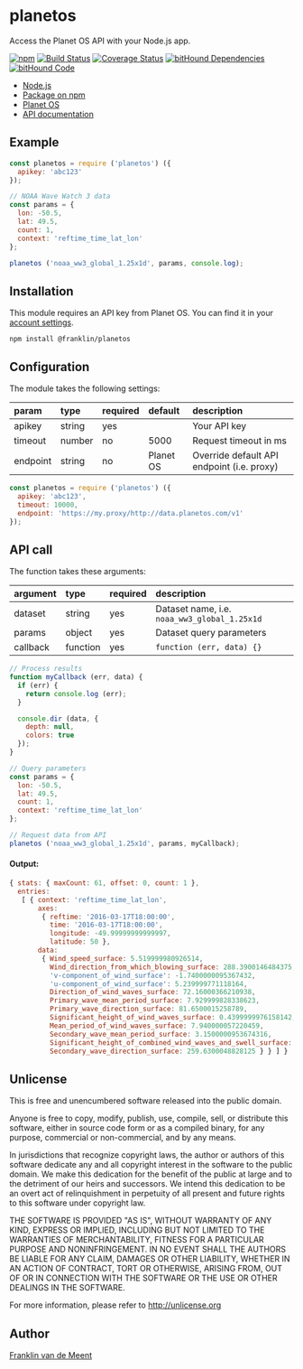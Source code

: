 planetos
========

Access the Planet OS API with your Node.js app.

[![npm](https://img.shields.io/npm/v/planetos.svg?maxAge=3600)](https://github.com/fvdm/nodejs-planetos/blob/master/CHANGELOG.md)
[![Build Status](https://travis-ci.org/fvdm/nodejs-planetos.svg?branch=master)](https://travis-ci.org/fvdm/nodejs-planetos)
[![Coverage Status](https://coveralls.io/repos/github/fvdm/nodejs-planetos/badge.svg?branch=master)](https://coveralls.io/github/fvdm/nodejs-planetos?branch=master)
[![bitHound Dependencies](https://www.bithound.io/github/fvdm/nodejs-planetos/badges/dependencies.svg)](https://www.bithound.io/github/fvdm/nodejs-planetos/develop/dependencies/npm)
[![bitHound Code](https://www.bithound.io/github/fvdm/nodejs-planetos/badges/code.svg)](https://www.bithound.io/github/fvdm/nodejs-planetos)


* [Node.js](https://nodejs.org)
* [Package on npm](https://www.npmjs.com/package/planetos)
* [Planet OS](https://planetos.com)
* [API documentation](http://data.planetos.com/guide/)


Example
-------

```js
const planetos = require ('planetos') ({
  apikey: 'abc123'
});

// NOAA Wave Watch 3 data
const params = {
  lon: -50.5,
  lat: 49.5,
  count: 1,
  context: 'reftime_time_lat_lon'
};

planetos ('noaa_ww3_global_1.25x1d', params, console.log);
```


Installation
------------

This module requires an API key from Planet OS.
You can find it in your [account settings](http://data.planetos.com/account/settings/).

`npm install @franklin/planetos`


Configuration
-------------

The module takes the following settings:


param    | type   | required | default   | description
:--------|:-------|:---------|:----------|:---------------------
apikey   | string | yes      |           | Your API key
timeout  | number | no       | 5000      | Request timeout in ms
endpoint | string | no       | Planet OS | Override default API endpoint (i.e. proxy)


```js
const planetos = require ('planetos') ({
  apikey: 'abc123',
  timeout: 10000,
  endpoint: 'https://my.proxy/http://data.planetos.com/v1'
});
```


API call
--------

The function takes these arguments:


argument | type     | required | description
:--------|:---------|:---------|:-------------------------
dataset  | string   | yes      | Dataset name, i.e. `noaa_ww3_global_1.25x1d`
params   | object   | yes      | Dataset query parameters
callback | function | yes      | `function (err, data) {}`


```js
// Process results
function myCallback (err, data) {
  if (err) {
    return console.log (err);
  }

  console.dir (data, {
    depth: null,
    colors: true
  });
}

// Query parameters
const params = {
  lon: -50.5,
  lat: 49.5,
  count: 1,
  context: 'reftime_time_lat_lon'
};

// Request data from API
planetos ('noaa_ww3_global_1.25x1d', params, myCallback);
```


#### Output:

```js
{ stats: { maxCount: 61, offset: 0, count: 1 },
  entries: 
   [ { context: 'reftime_time_lat_lon',
       axes: 
        { reftime: '2016-03-17T18:00:00',
          time: '2016-03-17T18:00:00',
          longitude: -49.99999999999997,
          latitude: 50 },
       data: 
        { Wind_speed_surface: 5.519999980926514,
          Wind_direction_from_which_blowing_surface: 288.3900146484375,
          'v-component_of_wind_surface': -1.7400000095367432,
          'u-component_of_wind_surface': 5.239999771118164,
          Direction_of_wind_waves_surface: 72.16000366210938,
          Primary_wave_mean_period_surface: 7.929999828338623,
          Primary_wave_direction_surface: 81.6500015258789,
          Significant_height_of_wind_waves_surface: 0.4399999976158142,
          Mean_period_of_wind_waves_surface: 7.940000057220459,
          Secondary_wave_mean_period_surface: 3.1500000953674316,
          Significant_height_of_combined_wind_waves_and_swell_surface: 0.9700000286102295,
          Secondary_wave_direction_surface: 259.6300048828125 } } ] }
```


Unlicense
---------

This is free and unencumbered software released into the public domain.

Anyone is free to copy, modify, publish, use, compile, sell, or
distribute this software, either in source code form or as a compiled
binary, for any purpose, commercial or non-commercial, and by any
means.

In jurisdictions that recognize copyright laws, the author or authors
of this software dedicate any and all copyright interest in the
software to the public domain. We make this dedication for the benefit
of the public at large and to the detriment of our heirs and
successors. We intend this dedication to be an overt act of
relinquishment in perpetuity of all present and future rights to this
software under copyright law.

THE SOFTWARE IS PROVIDED "AS IS", WITHOUT WARRANTY OF ANY KIND,
EXPRESS OR IMPLIED, INCLUDING BUT NOT LIMITED TO THE WARRANTIES OF
MERCHANTABILITY, FITNESS FOR A PARTICULAR PURPOSE AND NONINFRINGEMENT.
IN NO EVENT SHALL THE AUTHORS BE LIABLE FOR ANY CLAIM, DAMAGES OR
OTHER LIABILITY, WHETHER IN AN ACTION OF CONTRACT, TORT OR OTHERWISE,
ARISING FROM, OUT OF OR IN CONNECTION WITH THE SOFTWARE OR THE USE OR
OTHER DEALINGS IN THE SOFTWARE.

For more information, please refer to <http://unlicense.org>


Author
------

[Franklin van de Meent](https://frankl.in)
